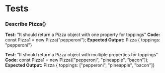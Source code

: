 # Tests

### Describe Pizza()

**Test:** "It should return a Pizza object with one property for toppings"
**Code:** const Pizza1 = new Pizza("pepperoni");
**Expected Output:** Pizza { toppings: "pepperoni"}

**Test:** "It should return a Pizza object with multiple properties for toppings"
**Code:** const Pizza1 = new Pizza(["pepperoni", "pineapple", "bacon"]);
**Expected Output:** Pizza { toppings: ["pepperoni", "pineapple", "bacon"]}
